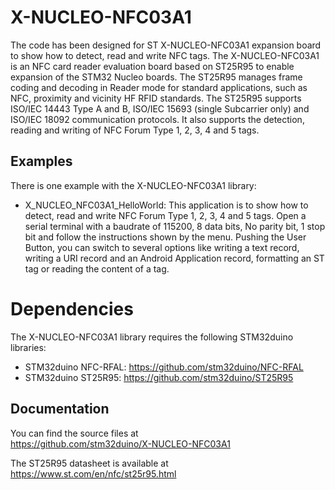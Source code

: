 # X-NUCLEO-NFC03A1

The code has been designed for ST X-NUCLEO-NFC03A1 expansion board to show how to detect, read and write NFC tags.
The X-NUCLEO-NFC03A1 is an NFC card reader evaluation board based on ST25R95 to enable expansion of the STM32 Nucleo boards.
The ST25R95 manages frame coding and decoding in Reader mode for standard applications, such as NFC, proximity and vicinity HF RFID standards.
The ST25R95 supports ISO/IEC 14443 Type A and B, ISO/IEC 15693 (single Subcarrier only) and ISO/IEC 18092 communication protocols. 
It also supports the detection, reading and writing of NFC Forum Type 1, 2, 3, 4 and 5 tags.

## Examples

There is one example with the X-NUCLEO-NFC03A1 library: 
* X_NUCLEO_NFC03A1_HelloWorld: This application is to show how to detect, read and write NFC Forum Type 1, 2, 3, 4 and 5 tags.
  Open a serial terminal with a baudrate of 115200, 8 data bits, No parity bit, 1 stop bit and follow the instructions shown by the menu.
  Pushing the User Button, you can switch to several options like writing a text record, writing a URI record and an Android Application record, 
  formatting an ST tag or reading the content of a tag.  

# Dependencies

The X-NUCLEO-NFC03A1 library requires the following STM32duino libraries:

* STM32duino NFC-RFAL: https://github.com/stm32duino/NFC-RFAL
* STM32duino ST25R95: https://github.com/stm32duino/ST25R95

## Documentation

You can find the source files at  
https://github.com/stm32duino/X-NUCLEO-NFC03A1

The ST25R95 datasheet is available at  
https://www.st.com/en/nfc/st25r95.html

